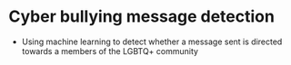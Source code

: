 # Cyber bullying message detection 

- Using machine learning to detect whether a message sent is directed towards a members of the LGBTQ+ community
